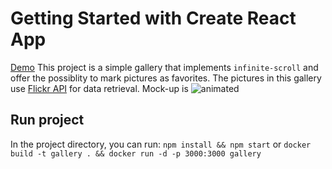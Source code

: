 # Getting Started with Create React App
[Demo](https://reactflickrapigallery.netlify.app/)
This project is a simple gallery that implements `infinite-scroll` and offer the possiblity to mark pictures as favorites.
The pictures in this gallery use  [Flickr API](https://www.flickr.com/services/api/flickr.photos.search.html) for data retrieval.
Mock-up is ![animated](https://5a2583d7dd16c25cb2e8-358d15e499fca729302e63598be13736.ssl.cf3.rackcdn.com/frontend/hw-example-animated.gif)



## Run project

In the project directory, you can run: `npm install && npm start`
or  `docker build -t gallery . && docker run -d -p 3000:3000 gallery `

